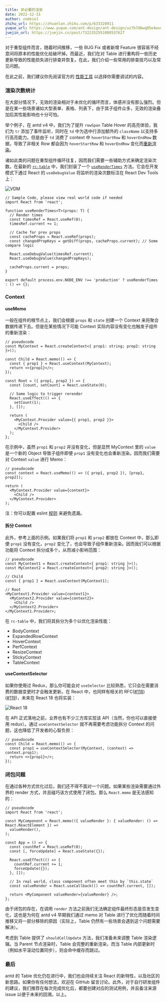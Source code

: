 ```yaml
---
title: 非必要的渲染
date: 2022-12-31
author: zombieJ
zhihu_url: https://zhuanlan.zhihu.com/p/633328911
yuque_url: https://www.yuque.com/ant-design/ant-design/uz7b7d6wq05e4wvo
juejin_url: https://juejin.cn/post/7322352551088537627
---
```


对于重型组件而言，随着时间推移，一些 BUG Fix 或者新增 Feature 很容易不经意间将原本的性能优化给破坏掉。而最近，我们在对 Table 进行重构将一些历史更新导致的性能损失进行排查并恢复。在此，我们介绍一些常用的排查技巧以及常见问题。

在此之前，我们建议你先阅读官方的 [性能工具](https://reactjs.org/docs/perf.html) 以选择你需要调试的内容。

### 渲染次数统计

在大部分情况下，无效的渲染相对于未优化的循环而言，体感并没有那么强烈。但是在某一些场景诸如大型表单、表格、列表下，由于其子组件众多，无效的渲染叠加后其性能影响也十分可怕。

举个例子，在 antd v4 中，我们为了提升 `rowSpan` Table Hover 的高亮体验，我们为 `tr` 添加了事件监听，同时在 `td` 中为选中行添加额外的 `className` 以支持多行高亮能力。但是由于 `td` 消费了 context 中 `hoverStartRow` 和 `hoverEndRow` 数据，导致了非相关 Row 都会因为 `hoverStartRow` 和 `hoverEndRow` 变化而[重新渲染](https://github.com/ant-design/ant-design/issues/33342)。

诸如此类的问题在重型组件循环往复，因而我们需要一些辅助方式来确定渲染次数。在最新的 [`rc-table`](https://github.com/react-component/table) 中，我们封装了一个 [`useRenderTimes`](https://github.com/react-component/table/blob/ecf3fdb77523b370ee86e19164e95f00e65281a8/src/hooks/useRenderTimes.tsx) 方法。它会在开发模式下通过 React 的 `useDebugValue` 将监听的渲染次数标注在 React Dev Tools 上：

![VDM](https://mdn.alipayobjects.com/huamei_7uahnr/afts/img/A*vlwQQIcEXFkAAAAAAAAAAAAADrJ8AQ/original)

```tsx
// Sample Code, please view real world code if needed
import React from 'react';

function useRenderTimes<T>(props: T) {
  // Render times
  const timesRef = React.useRef(0);
  timesRef.current += 1;

  // Cache for prev props
  const cacheProps = React.useRef(props);
  const changedPropKeys = getDiff(props, cacheProps.current); // Some compare logic

  React.useDebugValue(timesRef.current);
  React.useDebugValue(changedPropKeys);

  cacheProps.current = props;
}

export default process.env.NODE_ENV !== 'production' ? useRenderTimes : () => {};
```

### Context

#### useMemo

一般在组件的根节点上，我们会根据 `props` 和 `state` 创建一个 Context 来将聚合数据传递下去。但是在某些情况下可能 Context 实际内容没有变化也触发子组件的重新渲染：

```tsx
// pseudocode
const MyContext = React.createContext<{ prop1: string; prop2: string }>();

const Child = React.memo(() => {
  const { prop1 } = React.useContext(MyContext);
  return <>{prop1}</>;
});

const Root = ({ prop1, prop2 }) => {
  const [count, setCount] = React.useState(0);

  // Some logic to trigger rerender
  React.useEffect(() => {
    setCount(1);
  }, []);

  return (
    <MyContext.Provider value={{ prop1, prop2 }}>
      <Child />
    </MyContext.Provider>
  );
};
```

在示例中，虽然 `prop1` 和 `prop2` 并没有变化，但是显然 MyContext 里的 `value` 是一个新的 Object 导致子组件即便 `prop1` 没有变化也会重新渲染。因而我们需要对 Context `value` 进行 Memo：

```tsx
// pseudocode
const context = React.useMemo(() => ({ prop1, prop2 }), [prop1, prop2]);

return (
  <MyContext.Provider value={context}>
    <Child />
  </MyContext.Provider>
);
```

注：你可以配置 eslint [规则](https://github.com/jsx-eslint/eslint-plugin-react/blob/3256c92ca1b3bc7ec3461a89c278c797e7dc18cb/docs/rules/jsx-no-constructed-context-values.md) 来避免遗漏。

#### 拆分 Context

此外，参考上面的示例。如果我们将 `prop1` 和 `prop2` 都放在 Context 中，那么即便 `prop1` 没有变化，`prop2` 变化了，也会导致子组件重新渲染。因而我们可以根据功能将 Context 拆分成多个，从而减小影响范围：

```tsx
// pseudocode
const MyContext1 = React.createContext<{ prop1: string }>();
const MyContext2 = React.createContext<{ prop2: string }>();

// Child
const { prop1 } = React.useContext(MyContext1);

// Root
<MyContext1.Provider value={context1}>
  <MyContext2.Provider value={context2}>
    <Child />
  </MyContext2.Provider>
</MyContext1.Provider>;
```

在 `rc-table` 中，我们将其拆分为多个以优化渲染性能：

- BodyContext
- ExpandedRowContext
- HoverContext
- PerfContext
- ResizeContext
- StickyContext
- TableContext

#### useContextSelector

如果你使用过 Redux，那么你可能会对 `useSelector` 比较熟悉，它只会在需要消费的数据变更时才会触发更新。在 React 中，也同样有相关的 RFC([#118](https://github.com/reactjs/rfcs/pull/118))([#119](https://github.com/reactjs/rfcs/pull/119))，未来在 React 18 也将实装：

![React 18](https://mdn.alipayobjects.com/huamei_7uahnr/afts/img/A*-UFKR7TTSv0AAAAAAAAAAAAADrJ8AQ/original)

在 API 正式落地之前，业界也有不少三方库实现该 API（当然，你也可以直接使用 redux）。通过 `useContextSelector` 就不再需要考虑功能拆分 Context 的问题，这也降低了开发者的心智负担：

```tsx
// pseudocode
const Child = React.memo(() => {
  const prop1 = useContextSelector(MyContext, (context) => context.prop1);
  return <>{prop1}</>;
});
```

### 闭包问题

在通过各种方式优化过后，我们还不得不面对一个问题。如果某些渲染需要通过外界的 render 方式，并且碰巧该方式使用了闭包。那么 `React.memo` 是无法感知的：

```tsx
// pseudocode
import React from 'react';

const MyComponent = React.memo(({ valueRender }: { valueRender: () => React.ReactElement }) =>
  valueRender(),
);

const App = () => {
  const countRef = React.useRef(0);
  const [, forceUpdate] = React.useState({});

  React.useEffect(() => {
    countRef.current += 1;
    forceUpdate({});
  }, []);

  // In real world, class component often meet this by `this.state`
  const valueRender = React.useCallback(() => countRef.current, []);

  return <MyComponent valueRender={valueRender} />;
};
```

由于闭包的存在，在调用 `render` 方法之前我们无法确定组件最终形态是否发生变化，这也是为何在 antd v4 早期我们通过 memo 对 Table 进行了优化而随着时间推移又将一部分移除的原因（实际上，Table 仍然有一些场景会遇到这个问题需要解决）。

考虑到 Table 提供了 `shouldCellUpdate` 方法，我们准备未来调整 Table 渲染逻辑。当 Parent 节点渲染时，Table 会完整的重新渲染，而当 Table 内部更新时（例如水平滚动位置同步），则会命中缓存而跳过。

### 最后

antd 的 Table 优化仍在进行中，我们也会持续关注 React 的新特性，以及社区的新思路。如果你有任何想法，欢迎在 GitHub 留言讨论。此外，对于自行研发组件的建议，我们推荐在每次完成优化后，都要创建对应的测试用例，并且备注来源 issue 以便于未来的回溯。以上。
